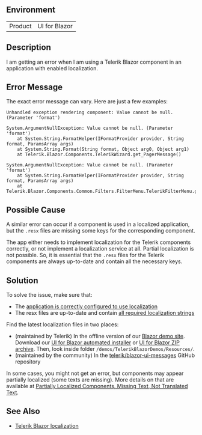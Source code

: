 
## Environment
<table>
<tbody>
<tr>
<td>Product</td>
<td>UI for Blazor</td>
</tr>
</tbody>
</table>

## Description

I am getting an error when I am using a Telerik Blazor component in an application with enabled localization.

## Error Message

The exact error message can vary. Here are just a few examples:

````C#.skip-repl
Unhandled exception rendering component: Value cannot be null. (Parameter 'format')
````

````C#.skip-repl
System.ArgumentNullException: Value cannot be null. (Parameter 'format')
    at System.String.FormatHelper(IFormatProvider provider, String format, ParamsArray args)
    at System.String.Format(String format, Object arg0, Object arg1)
    at Telerik.Blazor.Components.TelerikWizard.get_PagerMessage()
````

````C#.skip-repl
System.ArgumentNullException: Value cannot be null. (Parameter 'format')
    at System.String.FormatHelper(IFormatProvider provider, String format, ParamsArray args)
    at Telerik.Blazor.Components.Common.Filters.FilterMenu.TelerikFilterMenu.get_FilterMenuSettingsLabel() 
````

## Possible Cause

A similar error can occur if a component is used in a localized application, but the `.resx` files are missing some keys for the corresponding component.

The app either needs to implement localization for the Telerik components correctly, or not implement a localization service at all. Partial localization is not possible. So, it is essential that the `.resx` files for the Telerik components are always up-to-date and contain all the necessary keys.

## Solution

To solve the issue, make sure that:

* The [application is correctly configured to use localization](slug:globalization-localization)
* The resx files are up-to-date and contain [all required localization strings](slug:Telerik.Blazor.Resources.Messages)

Find the latest localization files in two places:

* (maintained by Telerik) In the offline version of our [Blazor demo site](https://demos.telerik.com/blazor-ui). Download our [UI for Blazor automated installer](slug:installation-msi) or [UI for Blazor ZIP archive](slug:installation-zip). Then, look inside folder `/demos/TelerikBlazorDemos/Resources/`.
* (maintained by the community) In the [telerik/blazor-ui-messages](https://github.com/telerik/blazor-ui-messages) GitHub repository

In some cases, you might not get an error, but components may appear partially localized (some texts are missing). More details on that are available at [Partially Localized Components, Missing Text, Not Translated Text](slug:common-kb-partial-localization).

## See Also

* [Telerik Blazor localization](slug:globalization-localization)
